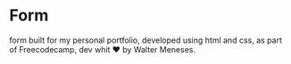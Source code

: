 # Form
form built for my personal portfolio, developed using html and css, as part of Freecodecamp, dev whit ❤ by Walter Meneses.
